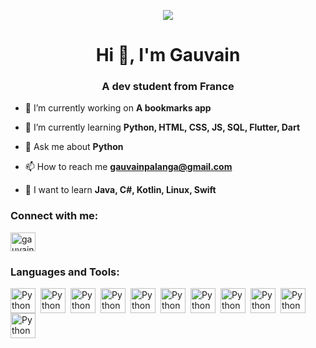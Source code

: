 <p align="center">
  <img src="https://i.imgur.com/JFQxTRs.gif" />
</p>

<h1 align="center">Hi 👋, I'm Gauvain</h1>
<h3 align="center">A dev student from France</h3>

- 🔭 I’m currently working on **A bookmarks app**

- 🌱 I’m currently learning **Python, HTML, CSS, JS, SQL, Flutter, Dart**

- 💬 Ask me about **Python**

- 📫 How to reach me **gauvainpalanga@gmail.com**

- 🐧 I want to learn **Java, C#, Kotlin, Linux, Swift**

<h3 align="left">Connect with me:</h3>
<p align="left">
<a href="https://linkedin.com/in/gauvain-palanga-747693279" target="blank"><img align="center" src="https://raw.githubusercontent.com/rahuldkjain/github-profile-readme-generator/master/src/images/icons/Social/linked-in-alt.svg" alt="gauvain-palanga-747693279" height="30" width="40" /></a>
</p>

<h3 align="left">Languages and Tools:</h3>
<img align="left" alt="Python" width=40 style="padding-right:5px;" src="https://cdn.jsdelivr.net/gh/devicons/devicon/icons/python/python-original.svg" />
<img align="left" alt="Python" width=40 style="padding-right:5px;" src="https://cdn.jsdelivr.net/gh/devicons/devicon/icons/html5/html5-original.svg" />
<img align="left" alt="Python" width=40 style="padding-right:5px;" src="https://cdn.jsdelivr.net/gh/devicons/devicon/icons/css3/css3-original.svg" />
<img align="left" alt="Python" width=40 style="padding-right:5px;" src="https://cdn.jsdelivr.net/gh/devicons/devicon/icons/javascript/javascript-original.svg" />
<img align="left" alt="Python" width=40 style="padding-right:5px;" src="https://cdn.jsdelivr.net/gh/devicons/devicon/icons/mysql/mysql-original.svg" />
<img align="left" alt="Python" width=40 style="padding-right:5px;" src="https://cdn.jsdelivr.net/gh/devicons/devicon/icons/flutter/flutter-original.svg" />
<img align="left" alt="Python" width=40 style="padding-right:5px;" src="https://cdn.jsdelivr.net/gh/devicons/devicon/icons/dart/dart-original.svg" />
<img align="left" alt="Python" width=40 style="padding-right:5px;" src="https://cdn.jsdelivr.net/gh/devicons/devicon/icons/git/git-original.svg" />
<img align="left" alt="Python" width=40 style="padding-right:5px;" src="https://cdn.jsdelivr.net/gh/devicons/devicon/icons/gitlab/gitlab-original.svg" />
<img align="left" alt="Python" width=40 style="padding-right:5px;" src="https://cdn.jsdelivr.net/gh/devicons/devicon/icons/figma/figma-original.svg" />
<img align="left" alt="Python" width=40 style="padding-right:5px;" src="https://cdn.jsdelivr.net/gh/devicons/devicon/icons/git/git-original.svg" />





